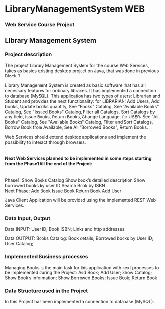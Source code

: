 # LibraryManagementSystem WEB
### Web Service Course Project
## Library Management System



### Project description

The project Library Management System for the course Web Services, takes as basics existing desktop project on Java, that was done in previous Block 3.

Library Management System is created as basic software that has all necessary features for ordinary libraries. It has implemented a connection to database (MySQL). This application has two types of users: Librarian and Student and provides the next functionality:
for LIBRARIAN: Add Users, Add books, Update books quantity, See "Books" Catalog, See "Available Books" Catalog, See "Issued Books" Catalog, Filter all Catalogs, Sort Catalogs by any field, Issue Books, Return Books, Change Language.
for USER: See "All Books" Catalog, See "Available Books" Catalog, Filter and Sort Catalogs, Borrow Book from Available, See All "Borrowed Books", Return Books.


Web Services should extend desktop applications and implement the possibility to interact through browsers.
<br/><br/>
#### Next Web Services planned to be implemented in some steps starting from the Phase1 till the end of the Project:
<br/>Phase1:
Show Books Catalog
Show book’s detailed description
Show borrowed books by user ID
Search Book by ISBN
<br/>Next Phase:
Add Book
Issue Book
Return Book
Add User


Java Client Application will be provided using the implemented REST Web Services.




### Data Input, Output

Data INPUT:
User ID;
Book ISBN;
Links and http addresses


Data OUTPUT:
Books Catalog:
Book details;
Borrowed books by User ID;
User Catalog;


### Implemented Business processes

Managing Books is the main task for this application with next processes to be implemented during the Project:
Add Book;
Add User;
Show Catalog;
Show Book’s information;
Show Borrowed Books;
Issue Book;
Return Book


### Data Structure used in the Project

In this Project  has been implemented a connection to database (MySQL). 



